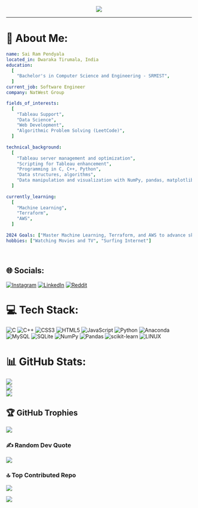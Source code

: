 <div align="center">
  <a href="#">
    <img src="https://readme-typing-svg.herokuapp.com/?lines=Sai+Ram+here...;Nice+to+meet+you!&center=true&size=30">
  </a>
</div>

---
# 💫 About Me:
```yaml
name: Sai Ram Pendyala
located_in: Dwaraka Tirumala, India
education:
  [
    "Bachelor's in Computer Science and Engineering - SRMIST",
  ]
current_job: Software Engineer
company: NatWest Group

fields_of_interests:
  [
    "Tableau Support",
    "Data Science",
    "Web Development",
    "Algorithmic Problem Solving (LeetCode)",
  ]
  
technical_background:
  [
    "Tableau server management and optimization",
    "Scripting for Tableau enhancement",
    "Programming in C, C++, Python",
    "Data structures, algorithms",
    "Data manipulation and visualization with NumPy, pandas, matplotlib, seaborn",
  ]
  
currently_learning: 
  [
    "Machine Learning",
    "Terraform",
    "AWS",
  ]
  
2024 Goals: ["Master Machine Learning, Terraform, and AWS to advance skills and contribute to cutting-edge projects"]
hobbies: ["Watching Movies and TV", "Surfing Internet"]
```
<br>

## 🌐 Socials:
[![Instagram](https://img.shields.io/badge/Instagram-%23E4405F.svg?logo=Instagram&logoColor=white)](https://instagram.com/sai-ram-pendyala) [![LinkedIn](https://img.shields.io/badge/LinkedIn-%230077B5.svg?logo=linkedin&logoColor=white)](https://linkedin.com/in/sai-ram-pendyala) [![Reddit](https://img.shields.io/badge/Reddit-%23FF4500.svg?logo=Reddit&logoColor=white)](https://reddit.com/user/srp003) 

# 💻 Tech Stack:
![C](https://img.shields.io/badge/c-%2300599C.svg?style=for-the-badge&logo=c&logoColor=white) ![C++](https://img.shields.io/badge/c++-%2300599C.svg?style=for-the-badge&logo=c%2B%2B&logoColor=white) ![CSS3](https://img.shields.io/badge/css3-%231572B6.svg?style=for-the-badge&logo=css3&logoColor=white) ![HTML5](https://img.shields.io/badge/html5-%23E34F26.svg?style=for-the-badge&logo=html5&logoColor=white) ![JavaScript](https://img.shields.io/badge/javascript-%23323330.svg?style=for-the-badge&logo=javascript&logoColor=%23F7DF1E) ![Python](https://img.shields.io/badge/python-3670A0?style=for-the-badge&logo=python&logoColor=ffdd54) ![Anaconda](https://img.shields.io/badge/Anaconda-%2344A833.svg?style=for-the-badge&logo=anaconda&logoColor=white) ![MySQL](https://img.shields.io/badge/mysql-%2300f.svg?style=for-the-badge&logo=mysql&logoColor=white) ![SQLite](https://img.shields.io/badge/sqlite-%2307405e.svg?style=for-the-badge&logo=sqlite&logoColor=white) ![NumPy](https://img.shields.io/badge/numpy-%23013243.svg?style=for-the-badge&logo=numpy&logoColor=white) ![Pandas](https://img.shields.io/badge/pandas-%23150458.svg?style=for-the-badge&logo=pandas&logoColor=white) ![scikit-learn](https://img.shields.io/badge/scikit--learn-%23F7931E.svg?style=for-the-badge&logo=scikit-learn&logoColor=white) ![LINUX](https://img.shields.io/badge/Linux-FCC624?style=for-the-badge&logo=linux&logoColor=black)
# 📊 GitHub Stats:
![](https://github-readme-stats.vercel.app/api?username=sai-ram-pendyala&theme=gruvbox&hide_border=false&include_all_commits=true&count_private=true)<br/>
![](https://github-readme-streak-stats.herokuapp.com/?user=sai-ram-pendyala&theme=gruvbox&hide_border=false)<br/>
![](https://github-readme-stats.vercel.app/api/top-langs/?username=sai-ram-pendyala&theme=gruvbox&hide_border=false&include_all_commits=true&count_private=true&layout=compact)

## 🏆 GitHub Trophies
![](https://github-profile-trophy.vercel.app/?username=sai-ram-pendyala&theme=onedark&no-frame=false&no-bg=true&margin-w=4)

### ✍️ Random Dev Quote
![](https://quotes-github-readme.vercel.app/api?type=horizontal&theme=dark)

### 🔝 Top Contributed Repo
![](https://github-contributor-stats.vercel.app/api?username=sai-ram-pendyala&limit=5&theme=dark&combine_all_yearly_contributions=true)


<!-- ### 📈 &nbsp;My GitHub History!
![Snake animation](https://github.com/sai-ram-pendyala/sai-ram-pendyala/blob/output/github-contribution-grid-snake.svg)

--- -->
[![](https://visitcount.itsvg.in/api?id=sai-ram-pendyala&icon=2&color=3)](https://visitcount.itsvg.in)

